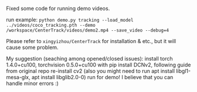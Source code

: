Fixed some code for running demo videos.

run example: `python demo.py tracking --load_model ../videos/coco_tracking.pth --demo /workspace/CenterTrack/videos/demo2.mp4 --save_video --debug=4`

Please refer to `xingyizhou/CenterTrack` for installation & etc., but it will cause some problem.

My suggestion (seaching among opened/closed issues):
install torch 1.4.0+cu100, torchvision 0.5.0+cu100 with pip
install DCNv2, following guide from original repo
re-install cv2
(also you might need to run apt install libgl1-mesa-glx, apt install libglib2.0-0)
run for demo! I believe that you can handle minor errors :)
